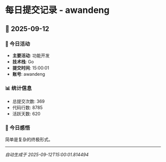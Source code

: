 # 每日提交记录 - awandeng

## 📅 2025-09-12

### 🎯 今日活动
- **主要活动**: 功能开发
- **技术栈**: Go
- **提交时间**: 15:00:01
- **账号**: awandeng

### 📊 统计信息
- 总提交次数: 369
- 代码行数: 8785
- 活跃天数: 620

### 💭 今日感悟
简单是复杂的终极形式。

---
*自动生成于 2025-09-12T15:00:01.814494*
